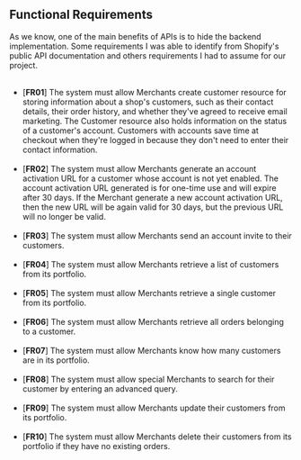 <div>
  <h2>Functional Requirements</h2>
	As we know, one of the main benefits of APIs is to hide the backend implementation. Some requirements I was able to identify from Shopify's public API documentation and others requirements I had to assume for our project.<br><br>
</div>

<ul>
	<li>[<b>FR01</b>] The system must allow Merchants create customer resource for storing information about a shop's customers, such as their contact details, their order history, and whether they've agreed to receive email marketing. The Customer resource also holds information on the status of a customer's account. Customers with accounts save time at checkout when they're logged in because they don't need to enter their contact information.</li>
	<br>
	<li>[<b>FR02</b>] The system must allow Merchants generate an account activation URL for a customer whose account is not yet enabled. The account activation URL generated is for one-time use and will expire after 30 days. If the Merchant generate a new account activation URL, then the new URL will be again valid for 30 days, but the previous URL will no longer be valid.</li>
	<br>
	<li>[<b>FR03</b>] The system must allow Merchants send an account invite to their customers.</li>
	<br>
	<li>[<b>FR04</b>] The system must allow Merchants retrieve a list of customers from its portfolio.</li>
	<br>
	<li>[<b>FR05</b>] The system must allow Merchants retrieve a single customer from its portfolio.</li>
	<br>
	<li>[<b>FR06</b>] The system must allow Merchants retrieve all orders belonging to a customer.</li>
	<br>
	<li>[<b>FR07</b>] The system must allow Merchants know how many customers are in its portfolio.</li>
	<br>
	<li>[<b>FR08</b>] The system must allow special Merchants to search for their customer by entering an advanced query.</li>
	<br>
	<li>[<b>FR09</b>] The system must allow Merchants update their customers from its portfolio.</li>
	<br>
	<li>[<b>FR10</b>] The system must allow Merchants delete their customers from its portfolio if they have no existing orders.</li>
<ul>
